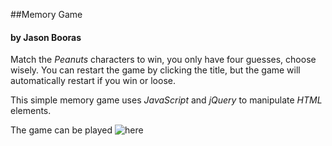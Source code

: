 ##Memory Game

#### by Jason Booras

Match the *Peanuts* characters to win, you only have four guesses, choose wisely. You can restart the game by clicking the title, but the game will automatically restart if you win or loose.

This simple memory game uses *JavaScript* and *jQuery* to manipulate *HTML* elements.

The game can be played ![here](http://jsnbrs.github.io/)
